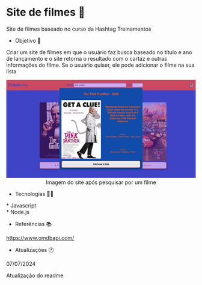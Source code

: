 # Site de filmes 🚩

Site de filmes baseado no curso da Hashtag Treinamentos

- Objetivo 📜

Criar um site de filmes em que o usuário faz busca baseado no título e ano de lançamento e o site retorna o resultado com o cartaz e outras informações do filme. Se o usuário quiser, ele pode adicionar o filme na sua lista

<p align="center">
<img src="https://github.com/Twistywasabi/projetoFilmes/blob/main/1715627448589.jpg"><br>
<a>Imagem do site após pesquisar por um filme</a>
</p>


- Tecnologias 👨‍💻
<p>
* Javascript<br>
* Node.js<br>
</p>

- Referências 📚

https://www.omdbapi.com/ 

- Atualizações 🕐

07/07/2024

Atualização do readme
